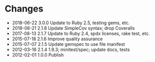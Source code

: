 # Changes

* 2018-06-22 3.0.0 Update to Ruby 2.5, testing gems, etc.
* 2018-06-21 2.1.8 Update SimpleCov syntax; drop Coveralls
* 2017-08-13 2.1.7 Update to Ruby 2.4, spdx licenses, rake test, etc.
* 2015-07-18 2.1.6 Improve quality assurance
* 2015-07-07 2.1.5 Update gemspec to use file manifest
* 2012-03-16 2.1.4 1.9.3; minitest/spec; update docs, tests
* 2012-02-01 1.0.0 Publish
